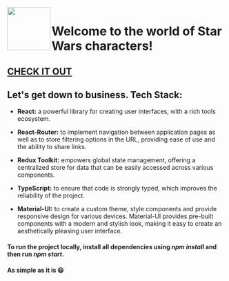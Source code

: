 <img align="left" width="100" src="https://upload.wikimedia.org/wikipedia/de/f/f8/Star_Wars_Schriftzug.jpg">

# Welcome to the world of Star Wars characters!

## [CHECK IT OUT](https://tilugdmytro.github.io/galactic-character-explorer/)

## Let's get down to business. Tech Stack:

- **React:** a powerful library for creating user interfaces, with a rich tools ecosystem.

- **React-Router:** to implement navigation between application pages as well as to store filtering options in the URL, providing ease of use and the ability to share links.

- **Redux Toolkit:** empowers global state management, offering a centralized store for data that can be easily accessed across various components. 
  
- **TypeScript:** to ensure that code is strongly typed, which improves the reliability of the project.

- **Material-UI:**  to create a custom theme, style components and provide responsive design for various devices. Material-UI provides pre-built components with a modern and stylish look, making it easy to create an aesthetically pleasing user interface.

#### To run the project locally, install all dependencies using *npm install* and then run *npm start*.
#### As simple as it is 😃
